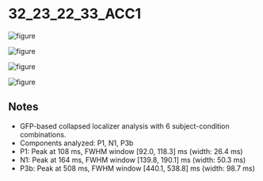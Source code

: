 # 32_23_22_33_ACC1

![figure](docs/assets/plots/32_23_22_33_ACC1/32_23_22_33_ACC1-collapsed_localizer.png)

![figure](docs/assets/plots/32_23_22_33_ACC1/32_23_22_33_ACC1-P1.png)

![figure](docs/assets/plots/32_23_22_33_ACC1/32_23_22_33_ACC1-N1.png)

![figure](docs/assets/plots/32_23_22_33_ACC1/32_23_22_33_ACC1-P3b.png)


## Notes

- GFP-based collapsed localizer analysis with 6 subject-condition combinations.
- Components analyzed: P1, N1, P3b
- P1: Peak at 108 ms, FWHM window [92.0, 118.3] ms (width: 26.4 ms)
- N1: Peak at 164 ms, FWHM window [139.8, 190.1] ms (width: 50.3 ms)
- P3b: Peak at 508 ms, FWHM window [440.1, 538.8] ms (width: 98.7 ms)
